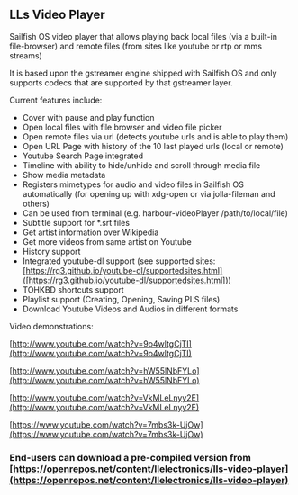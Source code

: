 ## LLs Video Player

Sailfish OS video player that allows playing back local files (via a built-in file-browser) and remote files (from sites like youtube or rtp or mms streams) 

It is based upon the gstreamer engine shipped with Sailfish OS and only supports codecs that are supported by that gstreamer layer.

Current features include:

* Cover with pause and play function
* Open local files with file browser and video file picker
* Open remote files via url (detects youtube urls and is able to play them)
* Open URL Page with history of the 10 last played urls (local or remote)
* Youtube Search Page integrated
* Timeline with ability to hide/unhide and scroll through media file
* Show media metadata
* Registers mimetypes for audio and video files in Sailfish OS automatically (for opening up with xdg-open or via jolla-fileman and others)
* Can be used from terminal (e.g. harbour-videoPlayer /path/to/local/file) 
* Subtitle support for *.srt files 
* Get artist information over Wikipedia
* Get more videos from same artist on Youtube
* History support
* Integrated youtube-dl support  (see supported sites: [https://rg3.github.io/youtube-dl/supportedsites.html]([https://rg3.github.io/youtube-dl/supportedsites.html]))
* TOHKBD shortcuts support
* Playlist support (Creating, Opening, Saving PLS files)
* Download Youtube Videos and Audios in different formats

Video demonstrations:

[http://www.youtube.com/watch?v=9o4wltgCjTI](http://www.youtube.com/watch?v=9o4wltgCjTI)

[http://www.youtube.com/watch?v=hW55lNbFYLo](http://www.youtube.com/watch?v=hW55lNbFYLo)

[http://www.youtube.com/watch?v=VkMLeLnyy2E](http://www.youtube.com/watch?v=VkMLeLnyy2E)

[https://www.youtube.com/watch?v=7mbs3k-UjOw](https://www.youtube.com/watch?v=7mbs3k-UjOw)

### End-users can download a pre-compiled version from [https://openrepos.net/content/llelectronics/lls-video-player](https://openrepos.net/content/llelectronics/lls-video-player)